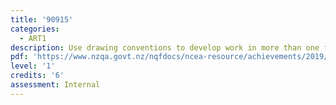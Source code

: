 ```yaml
---
title: '90915'
categories:
  - ART1
description: Use drawing conventions to develop work in more than one field of practice
pdf: 'https://www.nzqa.govt.nz/nqfdocs/ncea-resource/achievements/2019/as90915.pdf'
level: '1'
credits: '6'
assessment: Internal
---
```



